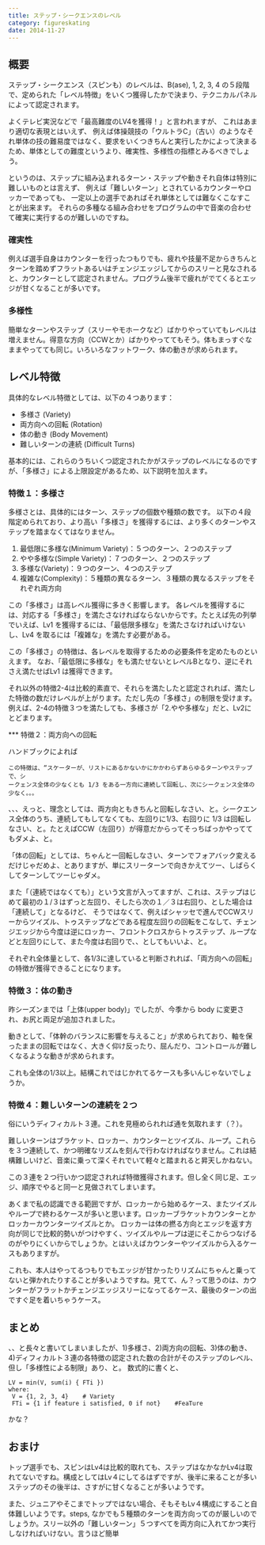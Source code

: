 ```yaml
---
title: ステップ・シークエンスのレベル
category: figureskating
date: 2014-11-27
---
```


## 概要

ステップ・シークエンス（スピンも）のレベルは、B(ase), 1, 2, 3, 4 の５段階で、定められた「レベル特徴」をいくつ獲得したかで決まり、テクニカルパネルによって認定されます。

よくテレビ実況などで「最高難度のLV4を獲得！」と言われますが、
これはあまり適切な表現とはいえず、
例えば体操競技の「ウルトラC」（古い）のようなそれ単体の技の難易度ではなく、要求をいくつきちんと実行したかによって決まるため、単体としての難度というより、確実性、多様性の指標とみるべきでしょう。

というのは、ステップに組み込まれるターン・ステップや動きそれ自体は特別に難しいものとは言えず、
例えば「難しいターン」とされているカウンターやロッカーであっても、
一定以上の選手であればそれ単体としては難なくこなすことが出来ます。
それらの多種なる組み合わせをプログラムの中で音楽の合わせて確実に実行するのが難しいのですね。

### 確実性

例えば選手自身はカウンターを行ったつもりでも、疲れや技量不足からきちんとターンを踏めずフラットあるいはチェンジエッジしてからのスリーと見なされると、カウンターとして認定されません。プログラム後半で疲れがでてくるとエッジが甘くなることが多いです。

### 多様性

簡単なターンやステップ（スリーやモホークなど）ばかりやっていてもレベルは増えません。得意な方向（CCWとか）ばかりやっててもそう。体もまっすぐなままやってても同じ。いろいろなフットワーク、体の動きが求められます。

## レベル特徴

具体的なレベル特徴としては、以下の４つあります：

- 多様さ (Variety)
- 両方向への回転 (Rotation)
- 体の動き (Body Movement)
- 難しいターンの連続 (Difficult Turns)

基本的には、これらのうちいくつ認定されたかがステップのレベルになるのですが、「多様さ」による上限設定があるため、以下説明を加えます。

### 特徴１：多様さ

多様さとは、具体的にはターン、ステップの個数や種類の数です。
以下の４段階定められており、より高い「多様さ」を獲得するには、より多くのターンやステップを踏まなくてはなりません。

1. 最低限に多様な(Minimum Variety)：５つのターン、２つのステップ
1. やや多様な(Simple Variety)：７つのターン、２つのステップ
1. 多様な(Variety)：９つのターン、４つのステップ
1. 複雑な(Complexity)：５種類の異なるターン、３種類の異なるステップをそれぞれ両方向

この「多様さ」は高レベル獲得に多きく影響します。
各レベルを獲得するには、対応する「多様さ」を満たさなければならないからです。たとえば先の列挙でいえば、Lv1 を獲得するには、「最低限多様な」を満たさなければいけないし、Lv4 を取るには「複雑な」を満たす必要がある。

この「多様さ」の特徴は、各レベルを取得するための必要条件を定めたものといえます。
なお、「最低限に多様な」をも満たせないとレベルBとなり、逆にそれさえ満たせばLv1 は獲得できます。

それ以外の特徴2-4は比較的素直で、それらを満たしたと認定されれば、満たした特徴の数だけレベルが上がります。ただし先の「多様さ」の制限を受けます。例えば、2-4の特徴３つを満たしても、多様さが「2.やや多様な」だと、Lv2にとどまります。

*** 特徴２：両方向への回転

ハンドブックによれば


```
この特徴は、“スケーターが、リストにあるかないかにかかわらずあらゆるターンやステップで、シ
ークェンス全体の少なくとも 1/3 をある一方向に連続して回転し、次にシークェンス全体の少なく。。。
```

、、、えっと、理念としては、両方向ともきちんと回転しなさい、と。シークエンス全体のうち、連続してもしてなくても、左回りに1/3、右回りに 1/3 は回転しなさい、と。たとえばCCW（左回り）が得意だからってそっちばっかやっててもダメよ、と。

「体の回転」としては、ちゃんと一回転しなさい、ターンでフォアバック変えるだけじゃだめよ、とありますが、単にスリーターンで向きかえてツー、しばらくしてターンしてツーじゃダメ。

また「（連続ではなくても）」という文言が入ってますが、これは、ステップはじめて最初の１/３はずっと左回り、そしたら次の１／３は右回り、とした場合は「連続して」となるけど、
そうではなくて、例えばシャッセで進んでCCWスリーからツイズル、トゥステップなどである程度左回りの回転をこなして、チェンジエッジから今度は逆にロッカー、フロントクロスからトゥステップ、ループなどと左回りにして、また今度は右回りで、、としてもいいよ、と。

それぞれ全体量として、各1/3に達していると判断されれば、「両方向への回転」の特徴が獲得できることになります。

### 特徴３：体の動き
昨シーズンまでは「上体(upper body)」でしたが、今季から body に変更され、お尻と両足が追加されました。

動きとして、「体幹のバランスに影響を与えること」が求められており、軸を保ったままの回転ではなく、大きく仰け反ったり、屈んだり、コントロールが難しくなるような動きが求められます。

これも全体の1/3以上。結構これではじかれてるケースも多いんじゃないでしょうか。

### 特徴４：難しいターンの連続を２つ

俗にいうディフィカルト３連。これを見極められれば通を気取れます（？）。

難しいターンはブラケット、ロッカー、カウンターとツイズル、ループ。これらを３つ連続して、かつ明確なリズムを刻んで行わなければなりません。これは結構難しいけど、音楽に乗って深くそれでいて軽々と踏まれると昇天しかねない。

この３連を２つ行いかつ認定されれば特徴獲得されます。但し全く同じ足、エッジ、順序でやると同一と見做されてしまいます。

あくまで私の認識できる範囲ですが、ロッカーから始めるケース、またツイズルやループで終わるケースが多いと思います。ロッカーブラケットカウンターとかロッカーカウンターツイズルとか。
ロッカーは体の撚る方向とエッジを返す方向が同じで比較的勢いがつけやすく、ツイズルやループは逆にそこからつなげるのがやりにくいからでしょうか。とはいえばカウンターやツイズルから入るケースもありますが。

これも、本人はやってるつもりでもエッジが甘かったりリズムにちゃんと乗ってないと弾かれたりすることが多いようですね。見てて、ん？って思うのは、カウンターがフラットかチェンジエッジスリーになってるケース、最後のターンの出ですぐ足を着いちゃうケース。

## まとめ
、、と長々と書いてしまいましたが、1)多様さ、2)両方向の回転、3)体の動き、4)ディフィカルト３連の各特徴の認定された数の合計がそのステップのレベル、但し「多様性による制限」あり、と。
数式的に書くと、

```
LV = min(V, sum(i) { FTi })
where:  
 V = {1, 2, 3, 4}    # Variety
 FTi = {1 if feature i satisfied, 0 if not}    #FeaTure
```

かな？


## おまけ
トップ選手でも、スピンはLv4は比較的取れても、ステップはなかなかLv4は取れてないですね。構成としてはLv４にしてるはずですが、後半に来ることが多いステップのその後半は、さすがに甘くなることが多いようです。

また、ジュニアやそこまでトップではない場合、そもそもLv４構成にすること自体難しいようです。steps, なかでも５種類のターンを両方向ってのが厳しいのでしょうか。スリー以外の「難しいターン」５つすべてを両方向に入れてかつ実行しなければいけない。言うほど簡単
